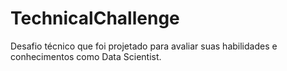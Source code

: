 # TechnicalChallenge
Desafio técnico que foi projetado para avaliar suas habilidades e conhecimentos como Data Scientist.

